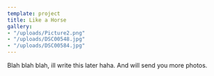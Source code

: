 ```yaml
---
template: project
title: Like a Horse
gallery:
- "/uploads/Picture2.png"
- "/uploads/DSC00548.jpg"
- "/uploads/DSC00584.jpg"
---
```

Blah blah blah, ill write this later haha. And will send you more photos.